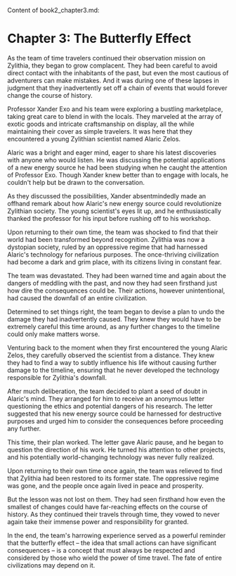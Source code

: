 Content of book2_chapter3.md:

# Chapter 3: The Butterfly Effect

As the team of time travelers continued their observation mission on Zylithia, they began to grow complacent. They had been careful to avoid direct contact with the inhabitants of the past, but even the most cautious of adventurers can make mistakes. And it was during one of these lapses in judgment that they inadvertently set off a chain of events that would forever change the course of history.

Professor Xander Exo and his team were exploring a bustling marketplace, taking great care to blend in with the locals. They marveled at the array of exotic goods and intricate craftsmanship on display, all the while maintaining their cover as simple travelers. It was here that they encountered a young Zylithian scientist named Alaric Zelos.

Alaric was a bright and eager mind, eager to share his latest discoveries with anyone who would listen. He was discussing the potential applications of a new energy source he had been studying when he caught the attention of Professor Exo. Though Xander knew better than to engage with locals, he couldn't help but be drawn to the conversation.

As they discussed the possibilities, Xander absentmindedly made an offhand remark about how Alaric's new energy source could revolutionize Zylithian society. The young scientist's eyes lit up, and he enthusiastically thanked the professor for his input before rushing off to his workshop.

Upon returning to their own time, the team was shocked to find that their world had been transformed beyond recognition. Zylithia was now a dystopian society, ruled by an oppressive regime that had harnessed Alaric's technology for nefarious purposes. The once-thriving civilization had become a dark and grim place, with its citizens living in constant fear.

The team was devastated. They had been warned time and again about the dangers of meddling with the past, and now they had seen firsthand just how dire the consequences could be. Their actions, however unintentional, had caused the downfall of an entire civilization.

Determined to set things right, the team began to devise a plan to undo the damage they had inadvertently caused. They knew they would have to be extremely careful this time around, as any further changes to the timeline could only make matters worse.

Venturing back to the moment when they first encountered the young Alaric Zelos, they carefully observed the scientist from a distance. They knew they had to find a way to subtly influence his life without causing further damage to the timeline, ensuring that he never developed the technology responsible for Zylithia's downfall.

After much deliberation, the team decided to plant a seed of doubt in Alaric's mind. They arranged for him to receive an anonymous letter questioning the ethics and potential dangers of his research. The letter suggested that his new energy source could be harnessed for destructive purposes and urged him to consider the consequences before proceeding any further.

This time, their plan worked. The letter gave Alaric pause, and he began to question the direction of his work. He turned his attention to other projects, and his potentially world-changing technology was never fully realized.

Upon returning to their own time once again, the team was relieved to find that Zylithia had been restored to its former state. The oppressive regime was gone, and the people once again lived in peace and prosperity.

But the lesson was not lost on them. They had seen firsthand how even the smallest of changes could have far-reaching effects on the course of history. As they continued their travels through time, they vowed to never again take their immense power and responsibility for granted.

In the end, the team's harrowing experience served as a powerful reminder that the butterfly effect – the idea that small actions can have significant consequences – is a concept that must always be respected and considered by those who wield the power of time travel. The fate of entire civilizations may depend on it.